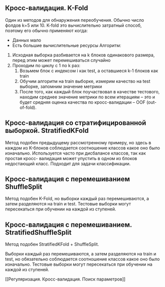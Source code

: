 
## Кросс-валидация. K-Fold

Один из методов для обнаружения переобучения. Обычно число фолдов k=5 или 10. K-fold это вычислительно затратный способ, поэтому его обычно применяют когда:
- Данных мало
- Есть большие вычислительные ресурсы
Алгоритм:
1) Исходная выборка разбивается на k блоков одинакового размера, перед этим может перемешиваться случайно
2) Проходим по циклу с 1 по k раз:
	1) Возьмем блок с индексом i как test, а оставшиеся k-1 блоков как train
	2) Обучим алгоритм на train выборке, измерим качество на test выборке, запомним значение метрики
	3) После того, как каждый блок поучаствовал в качестве тестового, находим среднее значение метрики по всем итерациям – это и будет средняя оценка качества по кросс-валидации – OOF (out-of-fold).


## Кросс-валидация со стратифицированной выборкой. StratifiedKFold

Метод подобен предыдущему рассмотренному примеру, но здесь в каждом из K-блоков соблюдается соотношение классов какое оно было изначально.
Используется часто при дисбалансе классов, так как простая кросс- валидация может упустить в одном из блоков недостающий класс.
Подходит для задачи классификации.


## Кросс-валидация с перемешиванием ShuffleSplit

Метод подобен K-Fold, но выборки каждый раз перемешиваются, а затем разделяются на train и test. Тестовые выборки могут пересекаться при обучении на каждой из ступеней.

## Кросс-валидация с перемешиванием. StratifiedShuffleSplit


Метод подобен StratifiedKFold + ShuffleSplit.

Выборки каждый раз перемешиваются, а затем разделяются на train и test, но обязательно соблюдается соотношение классов какое оно было изначально.
Тестовые выборки могут пересекаться при обучении на каждой из ступеней.

[[Регуляризация. Кросс-валидация. Поиск параметров]]